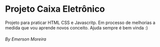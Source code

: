 # Projeto Caixa Eletrônico
Projeto para praticar HTML CSS e Javascritp.
Em processo de melhorias a medida que vou aprende novos conceito.
Ajuda sempre é bem vinda :)

###### By Emerson Moreira
